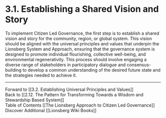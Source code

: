 # 3.1. Establishing a Shared Vision and Story

To implement Citizen Led Governance, the first step is to establish a shared vision and story for the community, region, or global system. This vision should be aligned with the universal principles and values that underpin the Lionsberg System and Approach, ensuring that the governance system is designed to promote individual flourishing, collective well-being, and environmental regenerativity. This process should involve engaging a diverse range of stakeholders in participatory dialogue and consensus-building to develop a common understanding of the desired future state and the strategies needed to achieve it.

___

Forward to [[3.2. Establishing Universal Principles and Values]]    
Back to [[2.12. The Pattern for Transforming Towards a Wisdom and Stewardship Based System]]  
Table of Contents [[The Lionsberg Approach to Citizen Led Governance]]
Discover Additional [[Lionsberg Wiki Books]]  